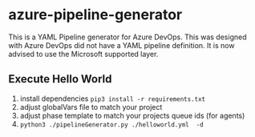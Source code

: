 # azure-pipeline-generator
This is a YAML Pipeline generator for Azure DevOps. This was designed with Azure DevOps did not have a YAML pipeline definition. It is now advised to use the Microsoft supported layer. 


## Execute Hello World
1. install dependencies `pip3 install -r requirements.txt`
1. adjust globalVars file to match your project
2. adjust phase template to match your projects queue ids (for agents)
3. `python3 ./pipelineGenerator.py ./helloworld.yml  -d` 

